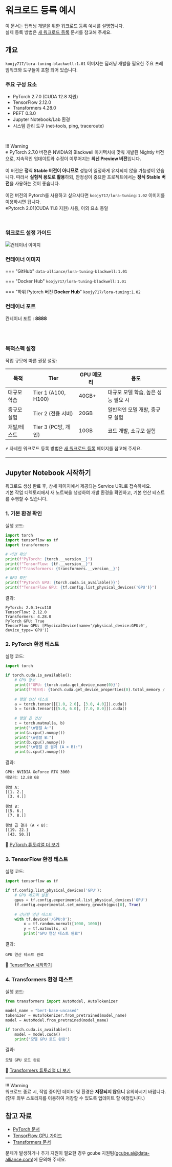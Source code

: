 # **워크로드 등록 예시**

이 문서는 딥러닝 개발을 위한 워크로드 등록 예시를 설명합니다. <br>
실제 등록 방법은 [새 워크로드 등록](https://data-alliance.github.io/gai-platform-docs/user-guide/workload/register-new-workload/) 문서를 참고해 주세요.

## **개요**

`koojy717/lora-tuning-blackwell:1.01` 이미지는 딥러닝 개발을 필요한 주요 프레임워크와 도구들이 포함 되어 있습니다.

### 주요 구성 요소

- PyTorch 2.7.0 (CUDA 12.8 지원)
- TensorFlow 2.12.0
- Transformers 4.28.0
- PEFT 0.3.0
- Jupyter Notebook/Lab 환경
- 시스템 관리 도구 (net-tools, ping, traceroute)
<br>

!!! Warning  
      ※ PyTorch 2.7.0 버전은 NVIDIA의 Blackwell 아키텍처에 맞춰 개발된 Nightly 버전으로, 지속적인 업데이트와 수정이 이루어지는 **최신 Preview 버전**입니다.<br><br>
      이 버전은 **정식 Stable 버전이 아니므로** 성능이 일정하게 유지되지 않을 가능성이 있습니다. 따라서 **실험적 용도로 활용**하되, 안정성이 중요한 프로젝트에서는 **정식 Stable 버전**을 사용하는 것이 좋습니다.<br><br>
      이전 버전의 Pytorch를 사용하고 싶으시다면 `koojy717/lora-tuning:1.02` 이미지를 이용하시면 됩니다. <br> 
      ※Pytorch 2.01(CUDA 11.8 지원) 사용, 이외 요소 동일

<br>

### 워크로드 설정 가이드

![컨테이너 이미지](img/register-new-workload/새%20워크로드%20등록%20컨테이너%20이미지.PNG) 

### 컨테이너 이미지


=== "GitHub"
    ```
    data-alliance/lora-tuning-blackwell:1.01
    ```

=== "Docker Hub"
    ```
    koojy717/lora-tuning-blackwell:1.01
    ```
    
=== "하위 Pytorch 버전 **Docker Hub**"
	```
	koojy717/lora-tuning:1.02
	```
<br>

### 컨테이너 포트

컨테이너 포트 : **8888**

<br><br>
### 목적스펙 설정
작업 규모에 따른 권장 설정:

| 목적 | Tier | GPU 메모리 | 용도 |
|------|------|------------|-------|
| 대규모 학습 | Tier 1 (A100, H100) | 40GB+ | 대규모 모델 학습, 높은 성능 필요 시 |
| 중규모 실험 | Tier 2 (전용 서버) | 20GB | 일반적인 모델 개발, 중규모 실험 |
| 개발/테스트 | Tier 3 (PC방, 개인) | 10GB | 코드 개발, 소규모 실험 |

⚡ 자세한 워크로드 등록 방법은 [새 워크로드 등록](https://data-alliance.github.io/gai-platform-docs/user-guide/workload/register-new-workload/) 페이지를 참고해 주세요.

- - -

## Jupyter Notebook 시작하기
워크로드 생성 완료 후, 상세 페이지에서 제공되는 Service URL로 접속하세요. <br>
기본 작업 디렉토리에서 새 노트북을 생성하여 개발 환경을 확인하고, 기본 연산 테스트를 수행할 수 있습니다.

### 1. 기본 환경 확인
실행 코드: 
```python
import torch
import tensorflow as tf
import transformers

# 버전 확인
print(f"PyTorch: {torch.__version__}")
print(f"TensorFlow: {tf.__version__}")
print(f"Transformers: {transformers.__version__}")

# GPU 확인
print(f"PyTorch GPU: {torch.cuda.is_available()}")
print(f"TensorFlow GPU: {tf.config.list_physical_devices('GPU')}")
```
결과:
```
PyTorch: 2.0.1+cu118
TensorFlow: 2.12.0
Transformers: 4.28.0
PyTorch GPU: True
TensorFlow GPU: [PhysicalDevice(name='/physical_device:GPU:0', device_type='GPU')]
```

### 2. PyTorch 환경 테스트
실행 코드: 
```python
import torch

if torch.cuda.is_available():
    # GPU 정보
    print(f"GPU: {torch.cuda.get_device_name(0)}")
    print(f"메모리: {torch.cuda.get_device_properties(0).total_memory / 1e9:.2f} GB")
    
    # 행렬 연산 테스트
    a = torch.tensor([[1.0, 2.0], [3.0, 4.0]]).cuda()
    b = torch.tensor([[5.0, 6.0], [7.0, 8.0]]).cuda()
    
    # 행렬 곱 연산
    c = torch.matmul(a, b)
    print("\n행렬 A:")
    print(a.cpu().numpy())
    print("\n행렬 B:")
    print(b.cpu().numpy())
    print("\n행렬 곱 결과 (A × B):")
    print(c.cpu().numpy())
```
결과: 
```
GPU: NVIDIA GeForce RTX 3060
메모리: 12.88 GB

행렬 A:
[[1. 2.]
 [3. 4.]]

행렬 B:
[[5. 6.]
 [7. 8.]]

행렬 곱 결과 (A × B):
[[19. 22.]
 [43. 50.]]
```
🔗 [PyTorch 튜토리얼 더 보기](https://pytorch.org/tutorials/beginner/basics/intro.html)

### 3. TensorFlow 환경 테스트
실행 코드: 
```python
import tensorflow as tf

if tf.config.list_physical_devices('GPU'):
    # GPU 메모리 설정
    gpus = tf.config.experimental.list_physical_devices('GPU')
    tf.config.experimental.set_memory_growth(gpus[0], True)
    
    # 간단한 연산 테스트
    with tf.device('/GPU:0'):
        x = tf.random.normal([1000, 1000])
        y = tf.matmul(x, x)
        print("GPU 연산 테스트 완료")
```
결과:
```
GPU 연산 테스트 완료
```
🔗 [TensorFlow 시작하기](https://www.tensorflow.org/tutorials/quickstart/beginner)

### 4. Transformers 환경 테스트
실행 코드: 
```python
from transformers import AutoModel, AutoTokenizer

model_name = "bert-base-uncased"
tokenizer = AutoTokenizer.from_pretrained(model_name)
model = AutoModel.from_pretrained(model_name)

if torch.cuda.is_available():
    model = model.cuda()
    print("모델 GPU 로드 완료")
```
결과:
```
모델 GPU 로드 완료
```
🔗 [Transformers 튜토리얼 더 보기](https://huggingface.co/docs/transformers/training)

- - -

!!! Warning  
      워크로드 종료 시, 작업 중이던 데이터 및 환경은 **저장되지 않으니** 유의하시기 바랍니다.   
      (향후 외부 스토리지를 이용하여 저장할 수 있도록 업데이트 할 예정입니다.)


## 참고 자료
- [PyTorch 문서](https://pytorch.org/docs/stable/index.html)
- [TensorFlow GPU 가이드](https://www.tensorflow.org/guide/gpu)
- [Transformers 문서](https://huggingface.co/docs/transformers)

문제가 발생하거나 추가 지원이 필요한 경우 gcube 지원팀(gcube.ai@data-alliance.com)에 문의해 주세요.


